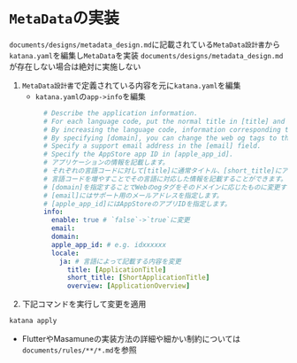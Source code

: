 # `MetaData`の実装

`documents/designs/metadata_design.md`に記載されている`MetaData設計書`から`katana.yaml`を編集し`MetaData`を実装
`documents/designs/metadata_design.md`が存在しない場合は絶対に実施しない

1. `MetaData設計書`で定義されている内容を元に`katana.yaml`を編集
    - `katana.yaml`の`app->info`を編集
      ```yaml
        # Describe the application information.
        # For each language code, put the normal title in [title] and a short title for the app in [short_title]. Provide an overview of the app in [overview].
        # By increasing the language code, information corresponding to that language can be described.
        # By specifying [domain], you can change the web og tags to those appropriate for that domain.
        # Specify a support email address in the [email] field.
        # Specify the AppStore app ID in [apple_app_id].
        # アプリケーションの情報を記載します。
        # それぞれの言語コードに対して[title]に通常タイトル、[short_title]にアプリ用の短いタイトルを記載します。[overview]にアプリの概要を記載します。
        # 言語コードを増やすことでその言語に対応した情報を記載することができます。
        # [domain]を指定することでWebのogタグをそのドメインに応じたものに変更することができます。
        # [email]にはサポート用のメールアドレスを指定します。
        # [apple_app_id]にはAppStoreのアプリIDを指定します。
        info:
          enable: true # `false`->`true`に変更
          email:
          domain:
          apple_app_id: # e.g. idxxxxxx
          locale:
            ja: # 言語によって記載する内容を変更
              title: [ApplicationTitle]
              short_title: [ShortApplicationTitle]
              overview: [ApplicationOverview]
2. 下記コマンドを実行して変更を適用

  ```bash
  katana apply
  ```

- FlutterやMasamuneの実装方法の詳細や細かい制約については`documents/rules/**/*.md`を参照
